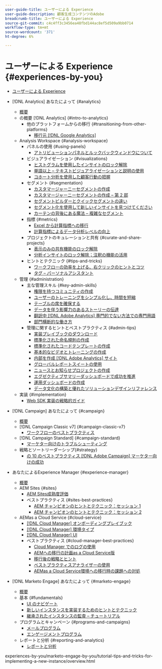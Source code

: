 ```yaml
---
user-guide-title: ユーザーによる Experience
user-guide-description: 顧客生成コンテンツのAdobe
breadcrumb-title: ユーザーによる Experience
source-git-commit: c4c4ff3c3456ea48fbd144ac8ef5d509a9bb0714
workflow-type: tm+mt
source-wordcount: '371'
ht-degree: 6%

---
```



# ユーザーによる Experience {#experiences-by-you}

+ [ユーザーによる Experience](/help/overview.md)

+ [!DNL Analytics] あなたによって {#analytics}
   + [概要](/help/analytics/overview.md)
   + の概要 [!DNL Analytics] {#intro-to-analytics}
      + 他のプラットフォームからの移行 {#transitioning-from-other-platforms}
         + [移行元 [!DNL Google Analytics]](../analytics/intro-to-analytics/transitioning-from-other-platforms/transition-from-google-analytics.md)
   + Analysis Workspace {#analysis-workspace}
      + パネルの使用 {#using-panels}
         + [アトリビューションパネルとルックバックウィンドウについて](../analytics/analysis-workspace/using-panels/understanding-adobe-analytics-attribution-panel-and-lookback-windows.md)
      + ビジュアライゼーション {#visualizations}
         + [ヒストグラムを使用したインサイトのロック解除](../analytics/analysis-workspace/visualizations/unlocking-insights-with-histograms.md)
         + [単語以上 – テキストビジュアライゼーションと説明の使用](../analytics/analysis-workspace/visualizations/more-than-words-using-text-visualizations-and-descriptions.md)
         + [コホート分析を使用した顧客行動の把握](../analytics/analysis-workspace/visualizations/use-cohort-analysis-to-understand-customer-behavior.md)
      + セグメント {#segmentation}
         + [カスタマージャーニーセグメントの作成](../analytics/analysis-workspace/segmentation/building-customer-journey-segments.md)
         + [カスタマージャーニーセグメントの作成 – 第 2 部](../analytics/analysis-workspace/segmentation/building-customer-journey-segments-part-two.md)
         + [セグメントビルダーとクイックセグメントの違い](../analytics/analysis-workspace/segmentation/differences-between-the-segment-builder-and-quick-segments.md)
         + [セグメント化を使用して新しいインサイトを見つけてください](../analytics/analysis-workspace/segmentation/segmentation-to-discover-new-insights.md)
         + [カーテンの背後にある魔法 – 複雑なセグメント](../analytics/analysis-workspace/segmentation/the-magic-behind-the-curtain-complex-segments.md)
      + 指標 {#metrics}
         + [Excel から計算指標への移行](../analytics/analysis-workspace/metrics/goodbye-excel-hello-calculated-metrics.md)
         + [計算指標によるデータ分析レベルの向上](../analytics/analysis-workspace/metrics/take-your-data-analysis-to-the-next-level-with-calculated-metrics.md)
      + プロジェクトのキュレーションと共有 {#curate-and-share-projects}
         + [表示のみの共有機能のロック解除](../analytics/analysis-workspace/curate-and-share-projects/unlocking-the-power-of-view-only-sharing.md)
         + [分析インサイトのロック解除；注釈の機能の活用](../analytics/analysis-workspace/curate-and-share-projects/harnessing-the-power-of-annotations.md)
      + ヒントとテクニック {#tips-and-tricks}
         + [ワークフローの効率を上げる、右クリックのヒントとコツ](../analytics/analysis-workspace/tips-and-tricks/right-click-tips-and-tricks-for-more-efficient-workflows.md)
         + [タグ – パーソナルアシスタント](../analytics/analysis-workspace/tips-and-tricks/tags-your-personal-assistant.md)
   + 管理 {#administration}
      + 主な管理スキル {#key-admin-skills}
         + [権限を持つコミュニティの作成](../analytics/administration/key-admin-skills/empowered-community.md)
         + [ユーザーのトレーニングをシンプル化し、時間を短縮](../analytics/administration/key-admin-skills/simplify-training-users.md)
         + [テーブルの席を確保する](../analytics/administration/key-admin-skills/gaining-a-seat-at-the-table.md)
         + [データを伴う影響力のあるストーリーの伝達](../analytics/administration/key-admin-skills/telling-impactful-stories-with-data.md)
         + [翻訳中 [!DNL Adobe Analytics] 専門的でない方法での専門用語](../analytics/administration/key-admin-skills/translating-adobe-analytics-technical-language.md)
         + [部門横断的な働き方](../analytics/administration/key-admin-skills/working-cross-functionally.md)
      + 管理に関するヒントとベストプラクティス {#admin-tips}
         + [実装プレイブックのダウンロード](../analytics/administration/admin-tips/download-the-adobe-analytics-implementation-playbook.md)
         + [標準化された命名規則の作成](../analytics/administration/admin-tips/create-standardized-naming-conventions.md)
         + [標準化されたコードテンプレートの作成](../analytics/administration/admin-tips/create-standardized-code-templates.md)
         + [基本的なビデオとトレーニングの作成](../analytics/administration/admin-tips/create-basic-videos-and-training.md)
         + [内部を作成 [!DNL Adobe Analytics] サイト](../analytics/administration/admin-tips/create-an-internal-adobe-analytics-site.md)
         + [グローバルレポートスイートの使用](../analytics/administration/admin-tips/use-a-global-report-suite.md)
         + [ニュースとお知らせプロジェクトの作成](../analytics/administration/admin-tips/create-a-news-and-announcements-project.md)
         + [エグゼクティブサマリーダッシュボードで成功を推進](../analytics/administration/admin-tips/driving-success-with-executive-summary-dashboards.md)
         + [運用ダッシュボードの作成](../analytics/administration/admin-tips/create-operational-dashboards.md)
         + [データ文化の構築と優れたソリューションデザインリファレンス](../analytics/administration/admin-tips/better-sdr.md)
   + 実装 {#implementation}
      + [Web SDK 実装の戦略的ガイド](../analytics/implementation/strategic-guide-to-implementing-web-sdk.md)
+ [!DNL Campaign] あなたによって {#campaign}
   + [概要](/help/campaign/overview.md)
   + [!DNL Campaign Classic v7] {#campaign-classic-v7}
      + [ワークフローのベストプラクティス](/help/campaign/ac-v7/workflow-best-practices-for-marketers.md)
   + [!DNL Campaign Standard] {#campaign-standard}
      + [マーケター向けのトラブルシューティング](/help/campaign/acs/troubleshooting-for-marketers.md)
   + 戦略とソートリーダーシップ{#strategy}
      + [の 10 のベストプラクティス [!DNL Adobe Campaign] マーケター向けの成功](/help/campaign/10-best-practices-for-marketers.md)
+ あなたによるExperience Manager {#experience-manager}
   + [概要](/help/experience-manager/overview.md)
   + AEM Sites {#sites}
      + [AEM Sites成熟度評価](/help/experience-manager/sites/expert-resources/maturity-assessment.md)
      + ベストプラクティス {#sites-best-practices}
         + [AEM チャンピオンのヒントとテクニック：セッション 1](/help/experience-manager/sites/expert-resources/champion-tips-1.md)
         + [AEM チャンピオンのヒントとテクニック：セッション 2](/help/experience-manager/sites/expert-resources/champion-tips-2.md)
   + AEMas a Cloud Service {#cloud-service}
      + [[!DNL Cloud Manager] オンボーディングプレイブック](/help/experience-manager/cloud-service/expert-resources/aem-champions/onboarding-playbook.md)
      + [[!DNL Cloud Manager] 環境タイプ](/help/experience-manager/cloud-service/expert-resources/aem-champions/environment-types.md)
      + [[!DNL Cloud Manager] UI](/help/experience-manager/cloud-service/expert-resources/aem-champions/cloud-manager-ui.md)
      + ベストプラクティス {#cloud-manager-best-practices}
         + [Cloud Manager でのログの使用](/help/experience-manager/cloud-service/expert-resources/aem-champions/cloud-manager-using-logs.md)
         + [AEMへの移行の計画as a Cloud Service版](/help/experience-manager/cloud-service/expert-resources/aem-champions/migration.md)
         + [移行後の戦略とヒント](/help/experience-manager/cloud-service/expert-resources/aem-champions/post-migration.md)
         + [ベストプラクティスアナライザーの使用](/help/experience-manager/cloud-service/expert-resources/aem-champions/best-practice-analyzer.md)
         + [AEMas a Cloud Service環境への移行時の課題への対処](/help/experience-manager/cloud-service/expert-resources/aem-champions/migration-challenges.md)
+ [!DNL Marketo Engage] あなたによって {#marketo-engage}
   + [概要](/help/marketo/overview.md)
   + 基本 {#fundamentals}
      + [UI のナビゲート](/help/marketo/fundamentals/ui-navigation.md)
      + [新しいインスタンスを実装するためのヒントとテクニック](https://experienceleague.adobe.com/docs/experiences-by-you/implenting-new-instance/overview.html)
      + [継承されたインスタンスの監査 – チュートリアル](https://experienceleague.adobe.com/docs/experiences-by-you/auditing-an-inherited-instance/overview.html)
   + プログラムとキャンペーン {#programs-and-campaigns}
      + [メールプログラム](/help/marketo/programs/email-programs.md)
      + [エンゲージメントプログラム](/help/marketo/programs/engagement-programs.md)
   + レポートと分析 {#reporting-and-analytics}
      + [レポートと分析](/help/marketo/reporting/reporting-and-analytics.md)

experiences-by-you/marketo-engage-by-you/tutorial-tips-and-tricks-for-implementing-a-new-instance/overview.html